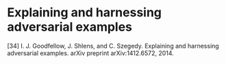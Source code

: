 # Explaining and harnessing adversarial examples

\[34\] I. J. Goodfellow, J. Shlens, and C. Szegedy. Explaining and harnessing adversarial examples. arXiv preprint arXiv:1412.6572, 2014.

